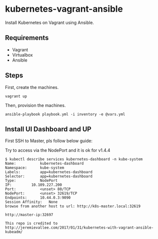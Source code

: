 # kubernetes-vagrant-ansible
Install Kubernetes on Vagrant using Ansible.

## Requirements

- Vagrant
- Virtualbox
- Ansible

## Steps

First, create the machines.

```
vagrant up
```

Then, provision the machines.

```
ansible-playbook playbook.yml -i inventory -e @vars.yml
```


## Install UI Dashboard and UP

First SSH to Master, pls follow below guide:

Try to access via the NodePort and it is ok for v1.4.4

```
$ kubectl describe services kubernetes-dashboard -n kube-system
Name:           kubernetes-dashboard
Namespace:      kube-system
Labels:         app=kubernetes-dashboard
Selector:       app=kubernetes-dashboard
Type:           NodePort
IP:         10.109.227.200
Port:           <unset> 80/TCP
NodePort:       <unset> 32619/TCP
Endpoints:      10.44.0.3:9090
Session Affinity:   None
browse from another host to url: http://k8s-master.local:32619

http://master-ip:32697
```

```
This repo is credited to http://jeremievallee.com/2017/01/31/kubernetes-with-vagrant-ansible-kubeadm/
```